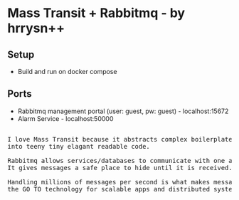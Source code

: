 # Mass Transit + Rabbitmq - by hrrysn++

## Setup
- Build and run on docker compose

## Ports
- Rabbitmq management portal (user: guest, pw: guest) - localhost:15672
- Alarm Service - localhost:50000


<pre>

I love Mass Transit because it abstracts complex boilerplate rabbitmq/.net code 
into teeny tiny elagant readable code.

Rabbitmq allows services/databases to communicate with one another.
It gives messages a safe place to hide until it is received.

Handling millions of messages per second is what makes message brokers like rabbitmq and kafka,
the GO TO technology for scalable apps and distributed systems.

